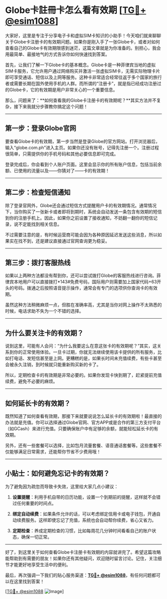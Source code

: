 # Globe卡註冊卡怎么看有效期 [[TG💪+ @esim1088](https://t.me/s/esim1088)]

大家好，这里是专注于分享电子卡和虚拟SIM卡知识的小助手！今天咱们就来聊聊关于Globe卡注册卡的有效期问题。如果你是刚入手了一张Globe卡，或者对如何查看自己的Globe卡有效期限感到迷茫，这篇文章就是为你准备的。别担心，我会用最简单、最接地气的方式告诉你如何快速找到答案。

首先，让我们了解一下Globe卡的基本概念。Globe卡是一种菲律宾当地的虚拟SIM卡服务，它允许用户通过网络购买并激活一张虚拟SIM卡，无需实际物理卡片即可享受通话、短信以及上网等服务。这种卡非常适合经常往返于多个国家的旅行者或需要长期在国外使用手机的人群。而所谓的“注册卡”，就是指已经成功注册过的Globe卡，它的有效期是用户非常关心的一个重要信息。

那么，问题来了：**如何查看我的Globe卡注册卡的有效期呢？**其实方法并不复杂，接下来我就分步骤教你搞定这个问题！

---

## 第一步：登录Globe官网

要查看Globe卡的有效期，第一步当然是登录Globe的官方网站。打开浏览器后，输入“globe.com.ph”进入主页。如果你还没有账号，记得先注册一个。注册过程很简单，只需提供你的手机号码和其他必要信息即可完成。

登录完成后，你会看到个人账户页面。这里会显示你的所有账户信息，包括当前余额、已使用的流量以及——你猜对了——卡的有效期！

---

## 第二步：检查短信通知

除了登录官网外，Globe还会通过短信方式提醒用户卡的有效期情况。通常情况下，当你购买了一张新卡或者即将到期时，系统会自动发送一条包含有效期的短信到你的注册手机上。因此，如果你之前设置了接收通知，不妨翻一翻你的短信记录，说不定能找到相关信息。

不过需要注意的是，有时候运营商可能会因为各种原因延迟发送这些消息，所以如果实在找不到，还是建议直接通过官网查询更为稳妥。

---

## 第三步：拨打客服热线

如果以上两种方法都没有帮到你，还可以尝试拨打Globe的客服热线进行咨询。菲律宾本地用户可以直接拨打*143#免费号码，国际用户则需要加上国家代码+63开头的号码。拨通之后按照语音提示操作，通常会有专门的选项供你查询卡的有效期。

虽然这种方法稍微麻烦一点，但胜在准确率高，尤其是当你对网上操作不太熟悉的时候，电话求助不失为一个不错的选择。

---

## 为什么要关注卡的有效期？

说到这里，可能有人会问：“为什么我要这么在意这张卡的有效期呢？”其实，这关系到你的正常使用体验。一旦卡过期，你就无法继续使用该卡提供的所有服务，比如打电话、发短信甚至是上网。更糟糕的是，如果长时间未充值续费，有些卡甚至会被永久注销，到时候就只能重新购买新的卡了。

所以，定期检查卡的有效期是非常必要的。如果你发现卡快到期了，赶紧提前充值续费，避免不必要的麻烦。

---

## 如何延长卡的有效期？

既然知道了如何查看有效期，那接下来就要说说怎么延长卡的有效期啦！最直接的办法就是充值。你可以选择通过Globe官网、官方APP或是合作的第三方支付平台（如GCash）来进行充值。只要确保账户中有足够的余额，就能轻松延长卡的有效期。

另外，还有一些套餐可以选择，比如包月流量套餐、语音通话套餐等。这些套餐不仅能够满足日常需求，还能帮你节省不少费用哦！

---

## 小贴士：如何避免忘记卡的有效期？

为了避免因为疏忽而导致卡失效，这里给大家几点小建议：

1. **设置提醒**：利用手机自带的日历功能，设置一个到期前的提醒，这样就不会错过任何重要的时间点。
   
2. **绑定自动续费**：如果条件允许的话，可以考虑绑定信用卡或电子钱包，开通自动续费服务。这样即使忘记了充值，系统也会自动帮你续费，省心又省力。

3. **定期检查**：养成定期检查的习惯，比如每周花几分钟时间看看自己的账户状态，确保一切正常。

---

好了，到这里关于如何查看Globe卡注册卡有效期的内容就讲完了。希望这篇攻略能帮助到有需要的朋友！如果你还有其他疑问，欢迎随时留言讨论。记住，关注细节才能更好地享受生活中的便利。

最后，再次强调一下我们的贴心服务渠道：**[TG💪+ @esim1088](https://t.me/s/esim1088)**，有任何问题都可以在这里找到答案！  

[[TG💪+ @esim1088](https://t.me/s/esim1088) ![Image](https://i.postimg.cc/4NQfJmqS/Snipaste-2025-05-13-00-14-12.png)]